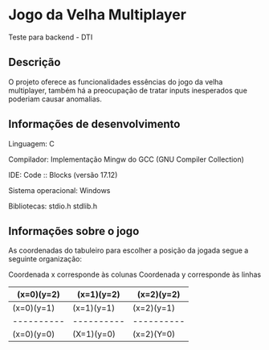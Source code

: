 # Jogo da Velha Multiplayer
Teste para backend - DTI

## Descrição 
O projeto oferece as funcionalidades essências do jogo da velha multiplayer, também há a preocupação de tratar inputs inesperados que poderiam causar anomalias.

## Informações de desenvolvimento 

Linguagem: C

Compilador: Implementação Mingw do GCC (GNU Compiler Collection)

IDE: Code :: Blocks (versão 17.12)

Sistema operacional: Windows 

Bibliotecas: stdio.h  stdlib.h

## Informações sobre o jogo 
 
As coordenadas do tabuleiro para escolher a posição da jogada segue a seguinte organização:

Coordenada x corresponde às colunas
Coordenada y corresponde às linhas

(x=0)(y=2)|(x=1)(y=2)|(x=2)(y=2)
----------|----------|----------
(x=0)(y=1)|(x=1)(y=1)|(x=2)(y=1)
----------|----------|----------
(x=0)(y=0)|(X=1)(y=0)|(x=2)(Y=0)


